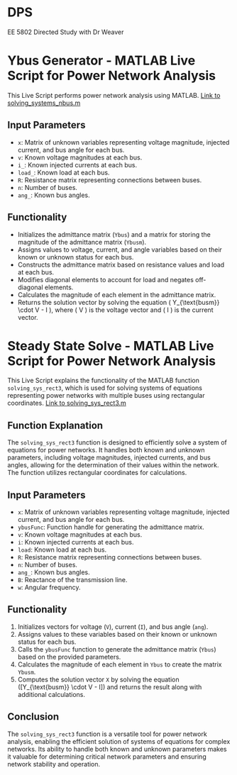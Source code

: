 # DPS
EE 5802 Directed Study with Dr Weaver

# Ybus Generator - MATLAB Live Script for Power Network Analysis

This Live Script performs power network analysis using MATLAB. [Link to solving_systems_nbus.m](https://raw.githubusercontent.com/jecordjotse/DPS/main/solving_systems_nbus.m)


## Input Parameters
- `x`: Matrix of unknown variables representing voltage magnitude, injected current, and bus angle for each bus.
- `v`: Known voltage magnitudes at each bus.
- `i_`: Known injected currents at each bus.
- `load_`: Known load at each bus.
- `R`: Resistance matrix representing connections between buses.
- `n`: Number of buses.
- `ang_`: Known bus angles.

## Functionality
- Initializes the admittance matrix (`Ybus`) and a matrix for storing the magnitude of the admittance matrix (`Ybusm`).
- Assigns values to voltage, current, and angle variables based on their known or unknown status for each bus.
- Constructs the admittance matrix based on resistance values and load at each bus.
- Modifies diagonal elements to account for load and negates off-diagonal elements.
- Calculates the magnitude of each element in the admittance matrix.
- Returns the solution vector by solving the equation \( Y_{\text{busm}} \cdot V - I \), where \( V \) is the voltage vector and \( I \) is the current vector.

# Steady State Solve - MATLAB Live Script for Power Network Analysis

This Live Script explains the functionality of the MATLAB function `solving_sys_rect3`, which is used for solving systems of equations representing power networks with multiple buses using rectangular coordinates. [Link to solving_sys_rect3.m]([https://raw.githubusercontent.com/username/repository/branch/path/to/solving_sys_rect3.mlx](https://raw.githubusercontent.com/jecordjotse/DPS/main/solving_sys_rect3.m))

## Function Explanation
The `solving_sys_rect3` function is designed to efficiently solve a system of equations for power networks. It handles both known and unknown parameters, including voltage magnitudes, injected currents, and bus angles, allowing for the determination of their values within the network. The function utilizes rectangular coordinates for calculations.

## Input Parameters
- `x`: Matrix of unknown variables representing voltage magnitude, injected current, and bus angle for each bus.
- `ybusFunc`: Function handle for generating the admittance matrix.
- `v`: Known voltage magnitudes at each bus.
- `i`: Known injected currents at each bus.
- `load`: Known load at each bus.
- `R`: Resistance matrix representing connections between buses.
- `n`: Number of buses.
- `ang_`: Known bus angles.
- `B`: Reactance of the transmission line.
- `w`: Angular frequency.

## Functionality
1. Initializes vectors for voltage (`V`), current (`I`), and bus angle (`ang`).
2. Assigns values to these variables based on their known or unknown status for each bus.
3. Calls the `ybusFunc` function to generate the admittance matrix (`Ybus`) based on the provided parameters.
4. Calculates the magnitude of each element in `Ybus` to create the matrix `Ybusm`.
5. Computes the solution vector `X` by solving the equation \([Y_{\text{busm}} \cdot V - I]\) and returns the result along with additional calculations.

## Conclusion
The `solving_sys_rect3` function is a versatile tool for power network analysis, enabling the efficient solution of systems of equations for complex networks. Its ability to handle both known and unknown parameters makes it valuable for determining critical network parameters and ensuring network stability and operation.
